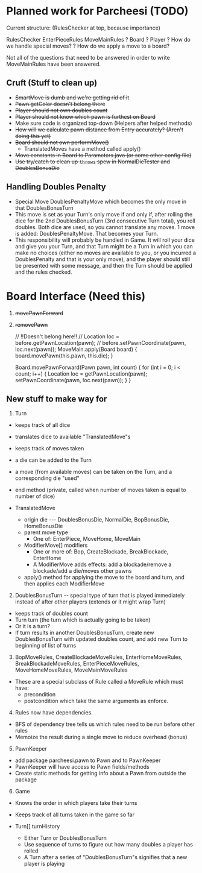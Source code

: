# Planned work for Parcheesi (TODO)

Current structure: (RulesChecker at top, because importance)

RulesChecker
  EnterPieceRules
  MoveMainRules
    ? Board
    ? Player
    ? How do we handle special moves?
    ? How do we apply a move to a board?

Not all of the questions that need to be answered in order to write MoveMainRules have been
answered.

## Cruft (Stuff to clean up)

- ~~SmartMove is dumb and we're getting rid of it~~
- ~~Pawn.getColor doesn't belong there~~
- ~~Player should not own doubles count~~
- ~~Player should not know which pawn is furthest on Board~~
- Make sure code is organized top-down (Helpers after helped methods)
- ~~How will we calculate pawn distance from Entry accurately? (Aren't doing this yet)~~
- ~~Board should not own performMove()~~
  - TranslatedMoves have a method called apply()
- ~~Move constants in Board to Parameters.java (or some other config file)~~
- ~~Use try/catch to clean up `throws` spew in NormalDieTester and DoublesBonusDie~~

## Handling Doubles Penalty

- Special Move DoublesPenaltyMove which becomes the only move in that DoublesBonusTurn
- This move is set as your Turn's only move if and only if, after rolling the dice for the 2nd
  DoublesBonusTurn (3rd consecutive Turn total), you roll doubles. Both dice are used, so you cannot
  translate any moves. 1 move is added: DoublesPenaltyMove. That becomes your Turn.
- This responsibility will probably be handled in Game. It will roll your dice and give you your
  Turn, and that Turn might be a Turn in which you can make no choices (either no moves are
  available to you, or you incurred a DoublesPenalty and that is your only move), and the player
  should still be presented with some message, and then the Turn should be applied and the rules
  checked.

# Board Interface (Need this)

1. ~~movePawnForward~~
2. ~~removePawn~~

	// !!Doesn't belong here!!
	// Location loc = before.getPawnLocation(pawn);
	// before.setPawnCoordinate(pawn, loc.next(pawn));
	MoveMain.apply(Board board) {
		board.movePawn(this.pawn, this.die);
	}

	Board.movePawnForward(Pawn pawn, int count) {
		for (int i = 0; i < count; i++) {
			Location loc = getPawnLocation(pawn);
			setPawnCoordinate(pawn, loc.next(pawn));
		}
	}

## New stuff to make way for

1. Turn
  - keeps track of all dice
  - translates dice to available "TranslatedMove"s
  - keeps track of moves taken
  - a die can be added to the Turn
  - a move (from available moves) can be taken on the Turn, and a corresponding die "used"
  - end method (private, called when number of moves taken is equal to number of dice)

  - TranslatedMove
    - origin die --- DoublesBonusDie, NormalDie, BopBonusDie, HomeBonusDie
    - parent move type
      - One of: EnterPiece, MoveHome, MoveMain
    - ModifierMove[] modifiers
      - One or more of: Bop, CreateBlockade, BreakBlockade, EnterHome
      - A ModifierMove adds effects: add a blockade/remove a blockade/add a die/moves other pawns
    - apply() method for applying the move to the board and turn, and then applies each ModifierMove

2. DoublesBonusTurn -- special type of turn that is played immediately instead of after other
   players (extends or it might wrap Turn)
  - keeps track of doubles count
  - Turn turn (the turn which is actually going to be taken)
  - Or it is a turn?
  - If turn results in another DoublesBonusTurn, create new DoublesBonusTurn with updated doubles
    count, and add new Turn to beginning of list of turns

3. BopMoveRules, CreateBlockadeMoveRules, EnterHomeMoveRules, BreakBlockadeMoveRules,
   EnterPieceMoveRules, MoveHomeMoveRules, MoveMainMoveRules
  - These are a special subclass of Rule called a MoveRule which must have:
     - precondition
     - postcondition
     which take the same arguments as enforce.

4. Rules now have dependencies.
  - BFS of dependency tree tells us which rules need to be run before other rules
  - Memoize the result during a single move to reduce overhead (bonus)

5. PawnKeeper
  - add package parcheesi.pawn to Pawn and to PawnKeeper
  - PawnKeeper will have access to Pawn fields/methods
  - Create static methods for getting info about a Pawn from outside the package

6. Game
  - Knows the order in which players take their turns
  - Keeps track of all turns taken in the game so far

  - Turn[] turnHistory
    - Either Turn or DoublesBonusTurn
    - Use sequence of turns to figure out how many doubles a player has rolled
    - A Turn after a series of "DoublesBonusTurn"s signifies that a new player is playing
